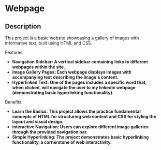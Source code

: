 <h1>Webpage</h1>

<h2>Description</h2>

<p>This project is a basic website showcasing a gallery of images with informative text, built using HTML and CSS.

Features:</p>

- <b>Navigation Sidebar: A vertical sidebar containing links to different webpages within the site.</b>
- <b>Image Gallery Pages: Each webpage displays images with accompanying text describing the image's content.</b>
- <b>Hyperlinked Text: One of the pages includes a specific word that, when clicked, will navigate the user to my linkedin webpage (demonstrating basic hyperlinking functionality).</b>



<p>Benefits:</p>

- <b>Learn the Basics: This project allows the practice fundamental concepts of HTML for structuring web content and CSS for styling the layout and visual design.</b>
- <b>Interactive Navigation: Users can explore different image galleries through the provided navigation bar.</b>
- <b>Simple Hyperlinking: The project demonstrates basic hyperlinking functionality, a cornerstone of web interactivity.</b>
